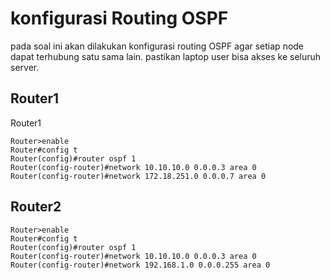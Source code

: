 # konfigurasi Routing OSPF
pada soal ini akan dilakukan konfigurasi routing OSPF agar setiap node dapat terhubung satu sama lain. pastikan laptop user bisa akses ke seluruh server.
## Router1
Router1 <br>
```
Router>enable
Router#config t
Router(config)#router ospf 1
Router(config-router)#network 10.10.10.0 0.0.0.3 area 0
Router(config-router)#network 172.18.251.0 0.0.0.7 area 0
```
## Router2
```
Router>enable
Router#config t
Router(config)#router ospf 1
Router(config-router)#network 10.10.10.0 0.0.0.3 area 0
Router(config-router)#network 192.168.1.0 0.0.0.255 area 0
```
